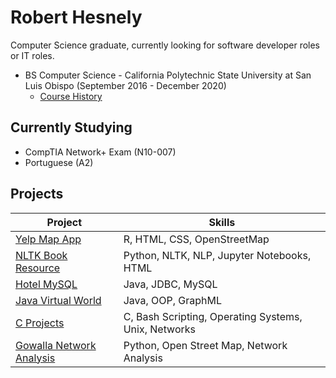 # Robert Hesnely

Computer Science graduate, currently looking for software developer roles or IT roles.

* BS Computer Science - California Polytechnic State University at San Luis Obispo (September 2016 - December 2020) 
  * [Course History](./courses.md)

## Currently Studying

* CompTIA Network+ Exam (N10-007)
* Portuguese (A2)

## Projects

| Project                                                     | Skills                                               |
| ------------------------------------------------------------ | ---------------------------------------------------- |
| [Yelp Map App](https://github.com/BetoBob/Yelp-ShinyApp)     | R, HTML, CSS, OpenStreetMap                          |
| [NLTK Book Resource](https://github.com/BetoBob/NLTK-Book-Resource-Group) | Python, NLTK, NLP, Jupyter Notebooks, HTML           |
| [Hotel MySQL](https://github.com/BetoBob/hotel-mysql)        | Java, JDBC, MySQL                                    |
| [Java Virtual World](https://github.com/BetoBob/Java-OOP-Final) | Java, OOP, GraphML                                   |
| [C Projects](https://github.com/BetoBob/C-Projects)          | C, Bash Scripting, Operating Systems, Unix, Networks |
| [Gowalla Network Analysis](https://github.com/BetoBob/Gowalla-Network-Analysis) | Python, Open Street Map, Network Analysis            |



<!--
**BetoBob/BetoBob** is a ✨ _special_ ✨ repository because its `README.md` (this file) appears on your GitHub profile.

Here are some ideas to get you started:

- 🔭 I’m currently working on ...
- 🌱 I’m currently learning ...
- 👯 I’m looking to collaborate on ...
- 🤔 I’m looking for help with ...
- 💬 Ask me about ...
- 📫 How to reach me: ...
- 😄 Pronouns: ...
- ⚡ Fun fact: ...
-->
